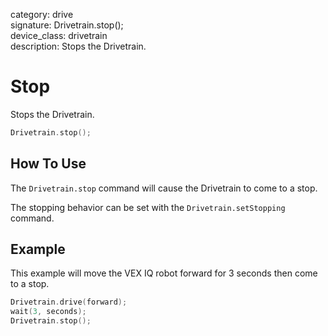 category: drive  
signature: Drivetrain.stop();  
device_class: drivetrain  
description: Stops the Drivetrain.  

# Stop

Stops the Drivetrain.

```cpp
Drivetrain.stop();
```

## How To Use

The `Drivetrain.stop` command will cause the Drivetrain to come to a stop.

The stopping behavior can be set with the `Drivetrain.setStopping` command.

## Example

This example will move the VEX IQ robot forward for 3 seconds then come to a stop.

```cpp
Drivetrain.drive(forward);
wait(3, seconds);
Drivetrain.stop();
```

<advanced>
</advanced>